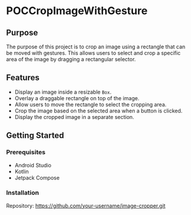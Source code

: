 # POCCropImageWithGesture

## Purpose

The purpose of this project is to crop an image using a rectangle that can be moved with gestures. This allows users to select and crop a specific area of the image by dragging a rectangular selector.

## Features

- Display an image inside a resizable `Box`.
- Overlay a draggable rectangle on top of the image.
- Allow users to move the rectangle to select the cropping area.
- Crop the image based on the selected area when a button is clicked.
- Display the cropped image in a separate section.

## Getting Started

### Prerequisites

- Android Studio
- Kotlin
- Jetpack Compose

### Installation

Repository: https://github.com/your-username/image-cropper.git